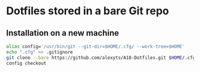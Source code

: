 # Dotfiles stored in a bare Git repo

## Installation on a new machine
```bash
alias config='/usr/bin/git --git-dir=$HOME/.cfg/ --work-tree=$HOME'
echo ".cfg" >> .gitignore
git clone --bare https://github.com/alexyts/A18-Dotfiles.git $HOME/.cfg
config checkout
```
